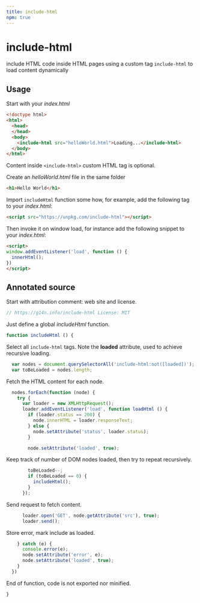 ```yaml
---
title: include-html
npm: true
---
```

# include-html
include HTML code inside HTML pages using a custom tag `include-html` to load content dynamically

## Usage

Start with your *index.html*

```html
<!doctype html>
<html>
  <head>
  </head>
  <body>
    <include-html src="helloWorld.html">Loading...</include-html>
  </body>
</html>
```

Content inside `<include-html>` custom HTML tag is optional.

Create an *helloWorld.html* file in the same folder

```html
<h1>Hello World</h1>
```

Import `includeHtml` function some how, for example, add the following tag
to your *index.html*:

```html
<script src="https://unpkg.com/include-html"></script>
```

Then invoke it on window load, for instance add the following snippet to your *index.html*:

```html
<script>
window.addEventListener('load', function () {
  innerHtml();
})
</script>
```

## Annotated source

Start with attribution comment: web site and license.

```javascript
// https://g14n.info/include-html License: MIT
```

Just define a global *includeHtml* function.

```javascript
function includeHtml () {
```

Select all `include-html` tags. Note the **loaded** attribute, used to achieve
recursive loading.

```javascript
  var nodes = document.querySelectorAll('include-html:not([loaded])');
  var toBeLoaded = nodes.length;
```

Fetch the HTML content for each node.

```javascript
  nodes.forEach(function (node) {
    try {
      var loader = new XMLHttpRequest();
      loader.addEventListener('load', function loadHtml () {
        if (loader.status == 200) {
          node.innerHTML = loader.responseText;
        } else {
          node.setAttribute('status', loader.status);
        }

        node.setAttribute('loaded', true);
```

Keep track of number of DOM nodes loaded, then try to repeat recursively.

```javascript
        toBeLoaded--;
        if (toBeLoaded == 0) {
          includeHtml();
        }
      });
```

Send request to fetch content.

```javascript
      loader.open('GET', node.getAttribute('src'), true);
      loader.send();
```

Store error, mark include as loaded.

```javascript
    } catch (e) {
      console.error(e);
      node.setAttribute('error', e);
      node.setAttribute('loaded', true);
    }
  })
```

End of function, code is not exported nor minified.

```javascript
}
```
